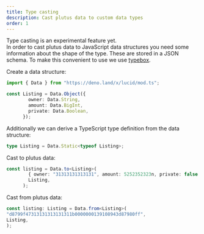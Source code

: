 ```yaml
---
title: Type casting
description: Cast plutus data to custom data types
order: 1
---
```


Type casting is an experimental feature yet.\
In order to cast plutus data to JavaScript data structures you need some information about the shape of the type. 
These are stored in a JSON schema. To make this convenient to use we use [typebox](https://github.com/sinclairzx81/typebox).

Create a data structure:
```ts
import { Data } from "https://deno.land/x/lucid/mod.ts";

const Listing = Data.Object({
        owner: Data.String,
        amount: Data.BigInt,
        private: Data.Boolean,
      });
```

Additionally we can derive a TypeScript type definition from the data structure:

```ts
type Listing = Data.Static<typeof Listing>;
```

Cast to plutus data:

```ts
const listing = Data.to<Listing>(
        { owner: "31313131313131", amount: 5252352323n, private: false },
        Listing,
      );
```

Cast from plutus data:

```ts
const listing: Listing = Data.from<Listing>(
"d8799f47313131313131311b0000000139108943d87980ff",
Listing,
);
```